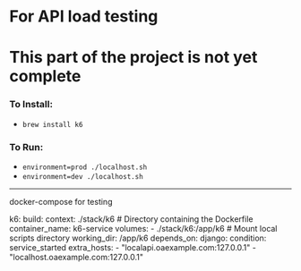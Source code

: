 # For API load testing
# This part of the project is not yet complete

### To Install:
- `brew install k6`

### To Run:
- `environment=prod ./localhost.sh`
- `environment=dev ./localhost.sh`

--- 
docker-compose for testing

  k6:
    build:
      context: ./stack/k6  # Directory containing the Dockerfile
    container_name: k6-service
    volumes:
      - ./stack/k6:/app/k6  # Mount local scripts directory
    working_dir: /app/k6
    depends_on:
      django:
        condition: service_started
    extra_hosts:
      - "localapi.oaexample.com:127.0.0.1"
      - "localhost.oaexample.com:127.0.0.1"
